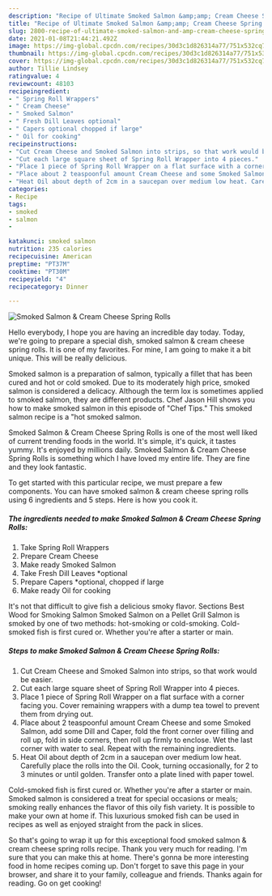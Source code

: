 ```yaml
---
description: "Recipe of Ultimate Smoked Salmon &amp;amp; Cream Cheese Spring Rolls"
title: "Recipe of Ultimate Smoked Salmon &amp;amp; Cream Cheese Spring Rolls"
slug: 2800-recipe-of-ultimate-smoked-salmon-and-amp-cream-cheese-spring-rolls
date: 2021-01-08T21:44:21.492Z
image: https://img-global.cpcdn.com/recipes/30d3c1d826314a77/751x532cq70/smoked-salmon-cream-cheese-spring-rolls-recipe-main-photo.jpg
thumbnail: https://img-global.cpcdn.com/recipes/30d3c1d826314a77/751x532cq70/smoked-salmon-cream-cheese-spring-rolls-recipe-main-photo.jpg
cover: https://img-global.cpcdn.com/recipes/30d3c1d826314a77/751x532cq70/smoked-salmon-cream-cheese-spring-rolls-recipe-main-photo.jpg
author: Tillie Lindsey
ratingvalue: 4
reviewcount: 48103
recipeingredient:
- " Spring Roll Wrappers"
- " Cream Cheese"
- " Smoked Salmon"
- " Fresh Dill Leaves optional"
- " Capers optional chopped if large"
- " Oil for cooking"
recipeinstructions:
- "Cut Cream Cheese and Smoked Salmon into strips, so that work would be easier."
- "Cut each large square sheet of Spring Roll Wrapper into 4 pieces."
- "Place 1 piece of Spring Roll Wrapper on a flat surface with a corner facing you. Cover remaining wrappers with a dump tea towel to prevent them from drying out."
- "Place about 2 teaspoonful amount Cream Cheese and some Smoked Salmon, add some Dill and Caper, fold the front corner over filling and roll up, fold in side corners, then roll up firmly to enclose. Wet the last corner with water to seal. Repeat with the remaining ingredients."
- "Heat Oil about depth of 2cm in a saucepan over medium low heat. Carefully place the rolls into the Oil. Cook, turning occasionally, for 2 to 3 minutes or until golden. Transfer onto a plate lined with paper towel."
categories:
- Recipe
tags:
- smoked
- salmon
- 

katakunci: smoked salmon  
nutrition: 235 calories
recipecuisine: American
preptime: "PT37M"
cooktime: "PT30M"
recipeyield: "4"
recipecategory: Dinner

---
```



![Smoked Salmon &amp; Cream Cheese Spring Rolls](https://img-global.cpcdn.com/recipes/30d3c1d826314a77/751x532cq70/smoked-salmon-cream-cheese-spring-rolls-recipe-main-photo.jpg)

Hello everybody, I hope you are having an incredible day today. Today, we're going to prepare a special dish, smoked salmon &amp; cream cheese spring rolls. It is one of my favorites. For mine, I am going to make it a bit unique. This will be really delicious.

Smoked salmon is a preparation of salmon, typically a fillet that has been cured and hot or cold smoked. Due to its moderately high price, smoked salmon is considered a delicacy. Although the term lox is sometimes applied to smoked salmon, they are different products. Chef Jason Hill shows you how to make smoked salmon in this episode of &#34;Chef Tips.&#34; This smoked salmon recipe is a &#34;hot smoked salmon.

Smoked Salmon &amp; Cream Cheese Spring Rolls is one of the most well liked of current trending foods in the world. It's simple, it's quick, it tastes yummy. It's enjoyed by millions daily. Smoked Salmon &amp; Cream Cheese Spring Rolls is something which I have loved my entire life. They are fine and they look fantastic.


To get started with this particular recipe, we must prepare a few components. You can have smoked salmon &amp; cream cheese spring rolls using 6 ingredients and 5 steps. Here is how you cook it.

<!--inarticleads1-->

##### The ingredients needed to make Smoked Salmon &amp; Cream Cheese Spring Rolls:

1. Take  Spring Roll Wrappers
1. Prepare  Cream Cheese
1. Make ready  Smoked Salmon
1. Take  Fresh Dill Leaves *optional
1. Prepare  Capers *optional, chopped if large
1. Make ready  Oil for cooking


It&#39;s not that difficult to give fish a delicious smoky flavor. Sections Best Wood for Smoking Salmon Smoked Salmon on a Pellet Grill Salmon is smoked by one of two methods: hot-smoking or cold-smoking. Cold-smoked fish is first cured or. Whether you&#39;re after a starter or main. 

<!--inarticleads2-->

##### Steps to make Smoked Salmon &amp; Cream Cheese Spring Rolls:

1. Cut Cream Cheese and Smoked Salmon into strips, so that work would be easier.
1. Cut each large square sheet of Spring Roll Wrapper into 4 pieces.
1. Place 1 piece of Spring Roll Wrapper on a flat surface with a corner facing you. Cover remaining wrappers with a dump tea towel to prevent them from drying out.
1. Place about 2 teaspoonful amount Cream Cheese and some Smoked Salmon, add some Dill and Caper, fold the front corner over filling and roll up, fold in side corners, then roll up firmly to enclose. Wet the last corner with water to seal. Repeat with the remaining ingredients.
1. Heat Oil about depth of 2cm in a saucepan over medium low heat. Carefully place the rolls into the Oil. Cook, turning occasionally, for 2 to 3 minutes or until golden. Transfer onto a plate lined with paper towel.


Cold-smoked fish is first cured or. Whether you&#39;re after a starter or main. Smoked salmon is considered a treat for special occasions or meals; smoking really enhances the flavor of this oily fish variety. It is possible to make your own at home if. This luxurious smoked fish can be used in recipes as well as enjoyed straight from the pack in slices. 

So that's going to wrap it up for this exceptional food smoked salmon &amp; cream cheese spring rolls recipe. Thank you very much for reading. I'm sure that you can make this at home. There's gonna be more interesting food in home recipes coming up. Don't forget to save this page in your browser, and share it to your family, colleague and friends. Thanks again for reading. Go on get cooking!
